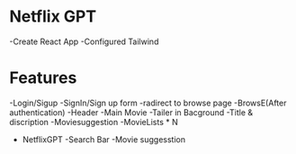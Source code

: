  # Netflix GPT

  -Create React App
  -Configured Tailwind


  # Features
  -Login/Sigup
     -SignIn/Sign up form
     -radirect to browse page
  -BrowsE(After authentication)
     -Header
     -Main Movie
         -Tailer in Bacground
         -Title & discription
         -Moviesuggestion
         -MovieLists * N
  - NetflixGPT
     -Search Bar
     -Movie suggesstion   
